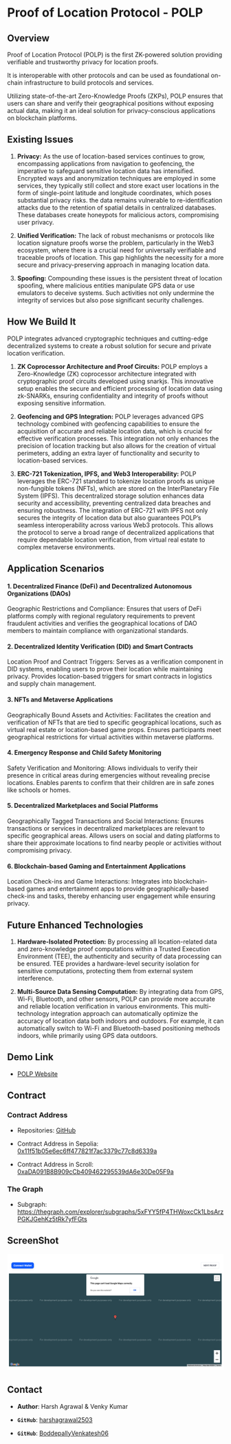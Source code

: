 # Proof of Location Protocol - POLP

## Overview

Proof of Location Protocol (POLP) is the first ZK-powered solution providing verifiable and trustworthy privacy for location proofs. 

It is interoperable with other protocols and can be used as foundational on-chain infrastructure to build protocols and services. 

Utilizing state-of-the-art Zero-Knowledge Proofs (ZKPs), POLP ensures that users can share and verify their geographical positions without exposing actual data, making it an ideal solution for privacy-conscious applications on blockchain platforms.

## Existing Issues

1.  **Privacy:** As the use of location-based services continues to grow, encompassing applications from navigation to geofencing, the imperative to safeguard sensitive location data has intensified. Encrypted ways and anonymization techniques are employed in some services, they typically still collect and store exact user locations in the form of single-point latitude and longitude coordinates, which poses substantial privacy risks. the data remains vulnerable to re-identification attacks due to the retention of spatial details in centralized databases. These databases create honeypots for malicious actors, compromising user privacy.

2.  **Unified Verification:** The lack of robust mechanisms or protocols like location signature proofs worse the problem, particularly in the Web3 ecosystem, where there is a crucial need for universally verifiable and traceable proofs of location. This gap highlights the necessity for a more secure and privacy-preserving approach in managing location data.

3.  **Spoofing:** Compounding these issues is the persistent threat of location spoofing, where malicious entities manipulate GPS data or use emulators to deceive systems. Such activities not only undermine the integrity of services but also pose significant security challenges.

## How We Build It

POLP integrates advanced cryptographic techniques and cutting-edge decentralized systems to create a robust solution for secure and private location verification.

1. **ZK Coprocessor Architecture and Proof Circuits:** POLP employs a Zero-Knowledge (ZK) coprocessor architecture integrated with cryptographic proof circuits developed using snarkjs. This innovative setup enables the secure and efficient processing of location data using zk-SNARKs, ensuring confidentiality and integrity of proofs without exposing sensitive information.

2. **Geofencing and GPS Integration:** POLP leverages advanced GPS technology combined with geofencing capabilities to ensure the acquisition of accurate and reliable location data, which is crucial for effective verification processes. This integration not only enhances the precision of location tracking but also allows for the creation of virtual perimeters, adding an extra layer of functionality and security to location-based services.

3. **ERC-721 Tokenization, IPFS, and Web3 Interoperability:** POLP leverages the ERC-721 standard to tokenize location proofs as unique non-fungible tokens (NFTs), which are stored on the InterPlanetary File System (IPFS). This decentralized storage solution enhances data security and accessibility, preventing centralized data breaches and ensuring robustness. The integration of ERC-721 with IPFS not only secures the integrity of location data but also guarantees POLP’s seamless interoperability across various Web3 protocols. This allows the protocol to serve a broad range of decentralized applications that require dependable location verification, from virtual real estate to complex metaverse environments.

## Application Scenarios

#### 1. Decentralized Finance (DeFi) and Decentralized Autonomous Organizations (DAOs)

Geographic Restrictions and Compliance: Ensures that users of DeFi platforms comply with regional regulatory requirements to prevent fraudulent activities and verifies the geographical locations of DAO members to maintain compliance with organizational standards.

#### 2. Decentralized Identity Verification (DID) and Smart Contracts

Location Proof and Contract Triggers: Serves as a verification component in DID systems, enabling users to prove their location while maintaining privacy. Provides location-based triggers for smart contracts in logistics and supply chain management.

#### 3. NFTs and Metaverse Applications

Geographically Bound Assets and Activities: Facilitates the creation and verification of NFTs that are tied to specific geographical locations, such as virtual real estate or location-based game props. Ensures participants meet geographical restrictions for virtual activities within metaverse platforms.

#### 4. Emergency Response and Child Safety Monitoring

Safety Verification and Monitoring: Allows individuals to verify their presence in critical areas during emergencies without revealing precise locations. Enables parents to confirm that their children are in safe zones like schools or homes.

#### 5. Decentralized Marketplaces and Social Platforms

Geographically Tagged Transactions and Social Interactions: Ensures transactions or services in decentralized marketplaces are relevant to specific geographical areas. Allows users on social and dating platforms to share their approximate locations to find nearby people or activities without compromising privacy.

#### 6. Blockchain-based Gaming and Entertainment Applications

Location Check-ins and Game Interactions: Integrates into blockchain-based games and entertainment apps to provide geographically-based check-ins and tasks, thereby enhancing user engagement while ensuring privacy.

## Future Enhanced Technologies

1.  **Hardware-Isolated Protection:** By processing all location-related data and zero-knowledge proof computations within a Trusted Execution Environment (TEE), the authenticity and security of data processing can be ensured. TEE provides a hardware-level security isolation for sensitive computations, protecting them from external system interference.

2.  **Multi-Source Data Sensing Computation:** By integrating data from GPS, Wi-Fi, Bluetooth, and other sensors, POLP can provide more accurate and reliable location verification in various environments. This multi-technology integration approach can automatically optimize the accuracy of location data both indoors and outdoors. For example, it can automatically switch to Wi-Fi and Bluetooth-based positioning methods indoors, while primarily using GPS data outdoors.

## Demo Link

- [POLP Website](https://decentralized-location-frontend.vercel.app)


## Contract

### Contract Address

- Repositories: [GitHub](https://github.com/BoddepallyVenkatesh06/POLP-Blockchain)

- Contract Address in Sepolia: [0x11f51b05e6ec6ff477821f7ac3379c77c8d6339a](https://sepolia.etherscan.io/address/0x11f51b05e6ec6ff477821f7ac3379c77c8d6339a)
- Contract Address in Scroll: [0xaDA091B8B909cCb409462295539dA6e30De05F9a](https://sepolia.scrollscan.com/address/0xada091b8b909ccb409462295539da6e30de05f9a)

### The Graph

- Subgraph: https://thegraph.com/explorer/subgraphs/5xFYY5fP4THWoxcCk1LbsArzPGKJGehKz5tRk7yfFGts

## ScreenShot

![SS1](Screenshot.png)

## Contact

- **Author**: Harsh Agrawal & Venky Kumar

- **`GitHub`**: [harshagrawal2503](https://github.com/harshagrawal2503)

- **`GitHub`**: [BoddepallyVenkatesh06](https://github.com/BoddepallyVenkatesh06)